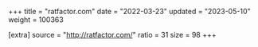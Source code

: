+++
title = "ratfactor.com"
date = "2022-03-23"
updated = "2023-05-10"
weight = 100363

[extra]
source = "http://ratfactor.com/"
ratio = 31
size = 98
+++
